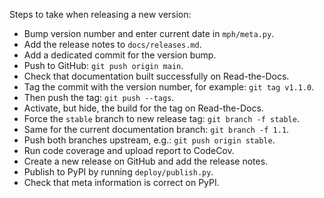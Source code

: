 ﻿Steps to take when releasing a new version:
* Bump version number and enter current date in `mph/meta.py`.
* Add the release notes to `docs/releases.md`.
* Add a dedicated commit for the version bump.
* Push to GitHub: `git push origin main`.
* Check that documentation built successfully on Read-the-Docs.
* Tag the commit with the version number, for example: `git tag v1.1.0`.
* Then push the tag: `git push --tags`.
* Activate, but hide, the build for the tag on Read-the-Docs.
* Force the `stable` branch to new release tag: `git branch -f stable`.
* Same for the current documentation branch: `git branch -f 1.1`.
* Push both branches upstream, e.g.: `git push origin stable`.
* Run code coverage and upload report to CodeCov.
* Create a new release on GitHub and add the release notes.
* Publish to PyPI by running `deploy/publish.py`.
* Check that meta information is correct on PyPI.
